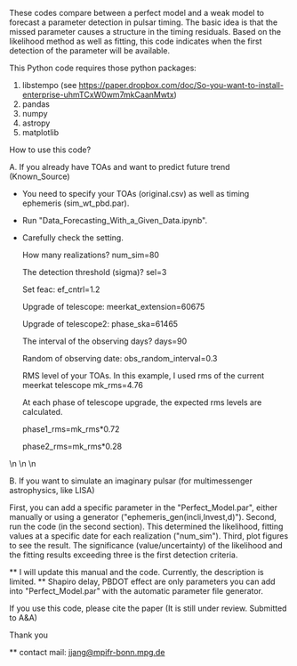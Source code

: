 These codes compare between a perfect model and a weak model to forecast a parameter detection in pulsar timing.
The basic idea is that the missed parameter causes a structure in the timing residuals.
Based on the likelihood method as well as fitting, this code indicates when the first detection of the parameter will be available.

This Python code requires those python packages:

1. libstempo (see https://paper.dropbox.com/doc/So-you-want-to-install-enterprise-uhmTCxW0wm7mkCaanMwtx)
2. pandas
3. numpy
4. astropy
5. matplotlib


How to use this code?

A. If you already have TOAs and want to predict future trend (Known_Source)

- You need to specify your TOAs (original.csv) as well as timing ephemeris (sim_wt_pbd.par).
- Run "Data_Forecasting_With_a_Given_Data.ipynb". 
- Carefully check the setting.

  How many realizations? num_sim=80 

  The detection threshold (sigma)? sel=3

  Set feac: ef_cntrl=1.2

  Upgrade of telescope: meerkat_extension=60675

  Upgrade of telescope2: phase_ska=61465

  The interval of the observing days? days=90

  Random of observing date: obs_random_interval=0.3

  RMS level of your TOAs. In this example, I used rms of the current meerkat telescope mk_rms=4.76

  At each phase of telescope upgrade, the expected rms levels are calculated.

  phase1_rms=mk_rms*0.72

  phase2_rms=mk_rms*0.28


\n
\n
\n



B. If you want to simulate an imaginary pulsar (for multimessenger astrophysics, like LISA)

First, you can add a specific parameter in the "Perfect_Model.par", either manually or using a generator ("ephemeris_gen(incli,Invest,d)").
Second, run the code (in the second section). This determined the likelihood, fitting values at a specific date for each realization ("num_sim").
Third, plot figures to see the result. The significance (value/uncertainty) of the likelihood and the fitting results exceeding three is the first detection criteria.

** I will update this manual and the code. Currently, the description is limited.
** Shapiro delay, PBDOT effect are only parameters you can add into "Perfect_Model.par" with the automatic parameter file generator.

If you use this code, please cite the paper (It is still under review. Submitted to A&A)

Thank you

** contact mail: jjang@mpifr-bonn.mpg.de
